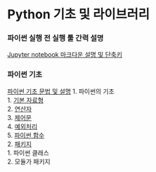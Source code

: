 # Python 기초 및 라이브러리

### 파이썬 실행 전 실행 툴 간력 설명
[Jupyter notebook 마크다운 설명 및 단축키](./files/0.%20Jupyter%20마크%20다운%20및%20단축키.ipynb)

### 파이썬 기초
[파이썬 기초 문법 및 설명](./Python%20기초%20및%20설명.ipynb)
    1. 파이썬의 기초  <br>
        1. [기본 자료형](./files/1-1._Python의_기초_기본_자료형.ipynb)  
        2. [연산자](./files/1-2._Python의_기초_연산자.ipynb)  
        3. [제어문](./files/1-3._Python의_제어문.ipynb)  
        4. [예외처리](./files/1-4._Python의_예외처리.ipynb)  
        5. [파이썬 함수](./files/1-5._Python의_파이썬%20함수.ipynb)  
    2. [패키지](./files/2.패키지.ipynb)  
        1. 파이썬 클래스  
        2. 모듈가 패키지  